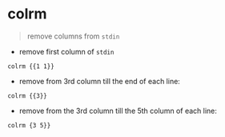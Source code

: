 # colrm

> remove columns from `stdin`

- remove first column of `stdin`

`colrm {{1 1}}`

- remove from 3rd column till the end of each line:

`colrm {{3}}`

- remove from the 3rd column till the 5th column of each line:

`colrm {3 5}}`
